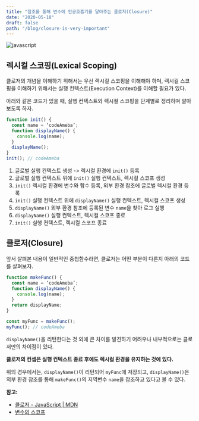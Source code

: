 ```yaml
---
title: "참조를 통해 변수에 인공호흡기를 달아주는 클로저(Closure)"
date: "2020-05-18"
draft: false
path: "/blog/closure-is-very-important"
---
```


![javascript](https://blog.martinwork.co.kr/images/javascript/javascript.png)

## 렉시컬 스코핑(Lexical Scoping)
클로저의 개념을 이해하기 위해서는 우선 렉시컬 스코핑을 이해해야 하며, 렉시컬 스코핑을 이해하기 위해서는 실행 컨텍스트(Execution Context)를 이해할 필요가 있다.

아래와 같은 코드가 있을 때, 실행 컨텍스트와 렉시컬 스코핑을 단계별로 정리하며 알아보도록 하자.

```js
function init() {
  const name = ‘codeAmeba’;
  function displayName() {
    console.log(name);
  }
  displayName();
}
init(); // codeAmeba
```

1. 글로벌 실행 컨텍스트 생성 -> 렉시컬 환경에 `init()` 등록
2. 글로벌 실행 컨텍스트 위에 `init()` 실행 컨텍스트, 렉시컬 스코프 생성 
3. `init()` 렉시컬 환경에 변수와 함수 등록, 외부 환경 참조에 글로벌 렉시컬 환경 등록
4. `init()` 실행 컨텍스트 위에 `displayName()` 실행 컨텍스트, 렉시컬 스코프 생성 
5. `displayName()` 외부 환경 참조에 등록된  변수 `name`을 찾아 로그 실행
6. `displayName()` 실행 컨텍스트, 렉시컬 스코프 종료
7. `init()` 실행 컨텍스트, 렉시컬 스코프 종료

## 클로저(Closure)
앞서 살펴본 내용이 일반적인 중첩함수라면, 클로저는 어떤 부분이 다른지 아래의 코드를 살펴보자.

```js
function makeFunc() {
  const name = ‘codeAmeba’;
  function displayName() {
    console.log(name);
  }
  return displayName;
}

const myFunc = makeFunc();
myFunc(); // codeAmeba
```

`displayName()`을 리턴한다는 것 외에 큰 차이를 발견하기 어려우나 내부적으로는 클로저만의 차이점이 있다.

**클로저의 컨셉은 실행 컨텍스트 종료 후에도 렉시컬 환경을 유지하는 것에 있다.**

위의 경우에서는,  `displayName()`이 리턴되어 `myFunc`에 저장되고, `displayName()`은 외부 환경 참조를 통해  `makeFunc()`의 지역변수 `name`을 참조하고 있다고 볼 수 있다.

**참고:**
- [클로저 - JavaScript | MDN](https://developer.mozilla.org/ko/docs/Web/JavaScript/Guide/Closures)
- [변수의 스코프](https://ko.javascript.info/closure)
